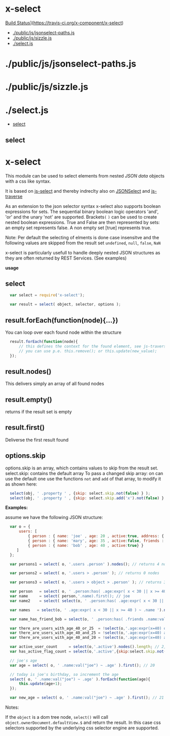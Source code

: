 # x-select

[Build Status](https://travis-ci.org/x-component/x-select.png?v1.0.0)](https://travis-ci.org/x-component/x-select)

- [./public/js/jsonselect-paths.js](#publicjsjsonselect-pathsjs) 
- [./public/js/sizzle.js](#publicjssizzlejs) 
- [./select.js](#selectjs) 

# ./public/js/jsonselect-paths.js




# ./public/js/sizzle.js




# ./select.js

  - [select](#select)

## select

  x-select
  ========
  
  This module can be used to select elements from nested *JSON data* objects with a css like syntax.
  
  It is based on [js-select](https://github.com/harthur/js-select) and thereby indreclty also on [JSONSelect](http://jsonselect.org/) and [js-traverse](https://github.com/substack/js-traverse)
  
  As an extension to the json selector syntax x-select also supports
  boolean expressions for sets. The sequential binary boolean logic operators 'and', 'or' and the unary 'not' are supported. Brackets`(` `)` can be used to create nested boolean expressions.  True and False are then represented by sets:
  an empty set represents false. A non empty set [true] represents true.
  
  
  Note: Per default the selecting of elments is done case insensitve and the following values are skipped from the result set `undefined`, `null`, `false`, `NaN`
  
  x-select is particularly usefull to handle deeply nested JSON structures as they are often returned by REST Services. (See examples)
  
  
  **usage**
  
  select
  ------
  
```js
  var select = require('x-select');
```

  
```js
  var result = select( object, selector, options );
```

  
  
  
  result.forEach(function(node){...})
  ------------------------------------
  
  You can loop over each found node within the structure
  
```js
  result.forEach(function(node){
      // this defines the context for the found element, see js-traverse documentation
      // you can use p.e. this.remove(); or this.update(new_value);
  });
```

  
  
  result.nodes()
  --------------
  This delivers simply an array of all found nodes
  
  
  result.empty()
  --------------
  returns if the result set is empty
  
  
  result.first()
  -------------
  Deliverse the first result found
  
  
  options.skip
  ------------
  
  options.skip is an array, which contains values to skip from the result set.
  select.skip: contains the default array
  To pass a changed skip array: on can use the default one use the functions `not` and `add` of that array, to modify it as shown
  here:
  
```js
  select(obj, ' .property ' , {skip: select.skip.not(false) } );
  select(obj, ' .property ' , {skip: select.skip.add('x').not(false) } );
```

  
  
  
  **Examples:**
  
  assume we have the following JSON structure:
  
```js
  var o = {
      users: [
          { person : { name: 'joe' , age: 20 , active:true, address: { street: 's1' } } },
          { person : { name: 'mary', age: 35 , active:false, friends : { person: { name: 'bob' } } },
          { person : { name: 'bob' , age: 40 , active:true} }
     ]
  };
```

  
  
```js
  var persons1 = select( o, '.users .person' ).nodes(); // returns 4 nodes {name: ....} also the person: {...} within friends
```

  
```js
  var persons2 = select( o, '.users > .person' ); // returns 0 nodes
```

  
```js
  var persons3 = select( o, '.users > object > .person' ); // returns 3 nodes {name: ....} directly within the objects in the array
```

  
```js
  var person   = select( o, ' .person:has( .age:expr( x < 30 || x >= 40 ) ) ').first(); // get the first person younger then 30 or older then 40
  var name     = select( person,'.name).first(); // joe
  var name2    = select( select(o, ' .person:has( .age:expr( x < 30 || x >= 40 ) ) ').nodes(), '.name' ).first(); // joe
```

  
```js
  var names   = select(o, ' .age:expr( x < 30 || x >= 40 ) ~ .name ').nodes(); // [ 'joe', 'bob' ]
```

  
```js
  var name_has_friend_bob = select(o, ' .person:has( .friends .name:val("bob")) > .name' ).first(); // 'mary'
```

  
```js
  var there_are_users_with_age_40_or_25  = !select(o,'.age:expr(x=40) or .age:expr(x=25)').empty();  // true
  var there_are_users_with_age_40_and_25 = !select(o,'.age:expr(x=40) and .age:expr(x=25)').empty(); // false
  var there_are_users_with_age_40_and_20 = !select(o,'.age:expr(x=40) and .age:expr(x=20)').empty(); // true
```

  
```js
  var active_user_count     = select(o,'.active').nodes().length; // 2, false is skipped per default nodes is [ true, true ]
  var has_active_flag_count = select(o,'.active',{skip:select.skip.not(false)}).nodes().length; // 3, nodes is [ true, false, true ]
```

  
```js
  // joe's age
  var age = select( o, ' .name:val("joe") ~ .age' ).first(); // 20
```

  
```js
  // today is joe's birthday, so increment the age
  select( o, ' .name:val("joe") ~ .age' ).forEach(function(age){
      this.update(age+1);
  });
```

  
```js
  var new_age = select( o, ' .name:val("joe") ~ .age' ).first(); // 21
```

  
  
  
  Notes:
  
  If the `object` is a dom tree node, `select()` will call `object.ownerDocument.defaultView.$` and return the result. In this case css selectors supported by
  the underlying css selector engine are supported.
